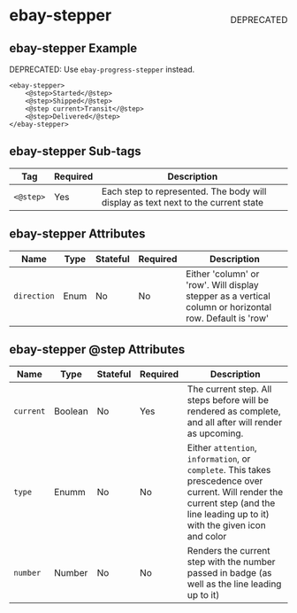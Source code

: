 <h1 style='display: flex; justify-content: space-between; align-items: center;'>
    <span>
        ebay-stepper
    </span>
    <span style='font-weight: normal; font-size: medium; margin-bottom: -15px;'>
        DEPRECATED
    </span>
</h1>

## ebay-stepper Example

DEPRECATED: Use `ebay-progress-stepper` instead.

```marko
<ebay-stepper>
    <@step>Started</@step>
    <@step>Shipped</@step>
    <@step current>Transit</@step>
    <@step>Delivered</@step>
</ebay-stepper>
```

## ebay-stepper Sub-tags

Tag | Required | Description
--- | --- | ---
`<@step>` | Yes | Each step to represented. The body will display as text next to the current state

## ebay-stepper Attributes

Name | Type | Stateful | Required | Description
--- | --- | --- | --- | ---
`direction` | Enum | No | No | Either 'column' or 'row'. Will display stepper as a vertical column or horizontal row. Default is 'row'

## ebay-stepper @step Attributes

Name | Type | Stateful | Required | Description
--- | --- | --- | --- | ---
`current` | Boolean | No | Yes | The current step. All steps before will be rendered as complete, and all after will render as upcoming.
`type` | Enumm | No | No | Either `attention`, `information`, or `complete`. This takes prescedence over current. Will render the current step (and the line leading up to it) with the given icon and color
`number` | Number | No | No | Renders the current step with the number passed in badge (as well as the line leading up to it)
